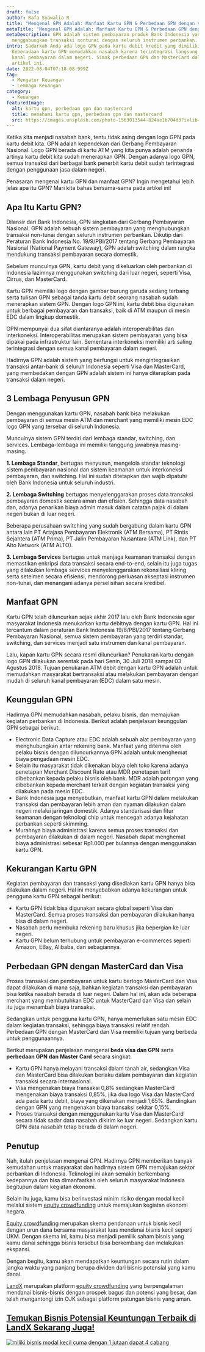 ```yaml
---
draft: false
author: Rafa Syawalia R
title: "Mengenal GPN Adalah: Manfaat Kartu GPN & Perbedaan GPN dengan Visa"
metaTitle: "Mengenal GPN Adalah: Manfaat Kartu GPN & Perbedaan GPN dengan Visa"
metaDescription: GPN adalah sistem pembayaran produk Bank Indonesia yang
  menggabungkan transaksi nontunai dengan seluruh instrumen perbankan.
intro: Sadarkah Anda ada logo GPN pada kartu debit kredit yang dimiliki?
  Keberadaan kartu GPN memudahkan nasabah karena terintegrasi langsung dengan
  kanal pembayaran dalam negeri. Simak perbedaan GPN dan MasterCard dalam
  artikel ini.
date: 2022-08-04T07:18:08.999Z
tag:
  - Mengatur Keuangan
  - Lembaga Keuangan
category:
  - Keuangan
featuredImage:
  alt: kartu gpn, perbedaan gpn dan mastercard
  title: memahami kartu gpn, perbedaan gpn dan mastercard
  src: https://images.unsplash.com/photo-1563013544-824ae1b704d3?ixlib=rb-1.2.1&ixid=MnwxMjA3fDB8MHxwaG90by1wYWdlfHx8fGVufDB8fHx8&auto=format&fit=crop&w=1470&q=80
---
```

Ketika kita menjadi nasabah bank, tentu tidak asing dengan logo GPN pada kartu debit kita. GPN adalah kependekan dari Gerbang Pembayaran Nasional. Logo GPN berada di kartu ATM yang kita punya adalah penanda artinya kartu debit kita sudah menerapkan GPN. Dengan adanya logo GPN, semua transaksi dari berbagai bank penerbit kartu debit sudah terintegrasi dengan penggunaan jasa dalam negeri. 

Penasaran mengenai kartu GPN dan manfaat GPN? Ingin mengetahui lebih jelas apa itu GPN? Mari kita bahas bersama-sama pada artikel ini!

## Apa Itu Kartu GPN?

Dilansir dari Bank Indonesia, GPN singkatan dari Gerbang Pembayaran Nasional. GPN adalah sebuah sistem pembayaran yang menghubungkan transaksi non-tunai dengan seluruh instrumen perbankan. Dikutip dari Peraturan Bank Indonesia No. 19/9/PBI/2017 tentang Gerbang Pembayaran Nasional (National Payment Gateway), GPN adalah switching dalam rangka mendukung transaksi pembayaran secara domestik.

Sebelum munculnya GPN, kartu debit yang dikeluarkan oleh perbankan di Indonesia lazimnya menggunakan switching dari luar negeri, seperti Visa, Cirrus, dan MasterCard.

Kartu GPN memiliki logo dengan gambar burung garuda sedang terbang serta tulisan GPN sebagai tanda kartu debit seorang nasabah sudah menerapkan sistem GPN. Dengan logo GPN ini, kartu debit bisa digunakan untuk berbagai pembayaran dan transaksi, baik di ATM maupun di mesin EDC dalam lingkup domestik.

GPN mempunyai dua sifat diantaranya adalah interoperabilitas dan interkoneksi. Interoperabilitas merupakan sistem pembayaran yang bisa dipakai pada infrastruktur lain. Sementara interkoneksi memiliki arti saling terintegrasi dengan semua kanal pembayaran dalam negeri.

Hadirnya GPN adalah sistem yang berfungsi untuk mengintegrasikan transaksi antar-bank di seluruh Indonesia seperti Visa dan MasterCard, yang membedakan dengan GPN adalah sistem ini hanya diterapkan pada transaksi dalam negeri.  

## 3 Lembaga Penyusun GPN

Dengan menggunakan kartu GPN, nasabah bank bisa melakukan pembayaran di semua mesin ATM dan merchant yang memiliki mesin EDC logo GPN yang tersebar di seluruh Indonesia.

Munculnya sistem GPN terdiri dari lembaga standar, switching, dan services. Lembaga-lembaga ini memiliki tanggung jawabnya masing-masing.

**1. Lembaga Standar**, bertugas menyusun, mengelola standar teknologi sistem pembayaran nasional dan sistem keamanan untuk interkoneksi pembayaran, dan switching. Hal ini sudah ditetapkan dan wajib dipatuhi oleh Bank Indonesia untuk seluruh industri.

**2. Lembaga Switching** bertugas menyelenggarakan proses data transaksi pembayaran domestik secara aman dan efisien. Sehingga data nasabah dan, adanya penarikan biaya admin masuk dalam catatan pajak di dalam negeri bukan di luar negeri.

Beberapa perusahaan switching yang sudah bergabung dalam kartu GPN antara lain PT Artajasa Pembayaran Elektronik (ATM Bersama), PT Rintis Sejahtera (ATM Prima), PT Jalin Pembayaran Nusantara (ATM Link), dan PT Alto Network (ATM ALTO).

**3. Lembaga Services** bertugas untuk menjaga keamanan transaksi dengan memastikan enkripsi data transaksi secara end-to-end, selain itu juga tugas yang dilakukan lembaga services menyelenggarakan rekonsiliasi kliring serta setelmen secara efisiensi, mendorong perluasan akseptasi instrumen non-tunai, dan menangani adanya perselisihan secara kredibel.

## Manfaat GPN

Kartu GPN telah diluncurkan sejak akhir 2017 lalu oleh Bank Indonesia agar masyarakat Indonesia menukarkan kartu debitnya dengan kartu GPN. Hal ini tercantum dalam peraturan Bank Indonesia 19/8/PBI/2017 tentang Gerbang Pembayaran Nasional, semua sistem pembayaran yang terdiri standar, switching, dan services menjadi satu instrumen dan kanal pembayaran. 

Lalu, kapan kartu GPN secara resmi diluncurkan? Penukaran kartu dengan logo GPN dilakukan serentak pada hari Senin, 30 Juli 2018 sampai 03 Agustus 2018. Tujuan penukaran ATM debit dengan kartu GPN adalah untuk memudahkan masyarakat bertransaksi atau melakukan pembayaran dengan mudah di seluruh kanal pembayaran (EDC) dalam satu mesin.

## Keunggulan GPN

Hadirnya GPN memudahkan nasabah, pelaku bisnis, dan memajukan kegiatan perbankan di Indonesia. Berikut adalah penjelasan keunggulan GPN sebagai berikut:

* Electronic Data Capture atau EDC adalah sebuah alat pembayaran yang menghubungkan antar rekening bank. Manfaat yang diterima oleh pelaku bisnis dengan diluncurkannya GPN adalah untuk menghemat biaya pengadaan mesin EDC.
* Selain itu masyarakat tidak dikenakan biaya oleh toko karena adanya penetapan Merchant Discount Rate atau MDR penetapan tarif dibebankan kepada pelaku bisnis oleh bank. MDR adalah potongan yang dibebankan kepada merchant terkait dengan kegiatan transaksi yang dilakukan pada mesin EDC.
* Bank Indonesia juga menyebutkan, manfaat kartu GPN dalam melakukan transaksi dan pembayaran lebih aman dan nyaman dilakukan dalam negeri melalui jaringan domestik. Adanya standarisasi dan fitur keamanan dengan teknologi chip untuk mencegah adanya kejahatan perbankan seperti skimming. 
* Murahnya biaya administrasi karena semua proses transaksi dan pembayaran dilakukan di dalam negeri. Nasabah dapat menghemat biaya administrasi sebesar Rp1.000 per bulannya dengan menggunakan kartu GPN.

## Kekurangan Kartu GPN

Kegiatan pembayaran dan transaksi yang disediakan kartu GPN hanya bisa dilakukan dalam negeri. Hal ini menyebabkan adanya kekurangan untuk pengguna kartu GPN sebagai berikut:

* Kartu GPN tidak bisa digunakan secara global seperti Visa dan MasterCard. Semua proses transaksi dan pembayaran dilakukan hanya bisa di dalam negeri. 
* Nasabah perlu membuka rekening baru khusus jika bepergian ke luar negeri.
* Kartu GPN belum terhubung untuk pembayaran e-commerces seperti Amazon, EBay, Alibaba, dan sebagiannya.

## Perbedaan GPN dengan MasterCard dan Visa

Proses transaksi dan pembayaran untuk kartu berlogo MasterCard dan Visa dapat dilakukan di mana saja, bahkan kegiatan transaksi dan pembayaran bisa ketika nasabah berada di luar negeri. Dalam hal ini, akan ada beberapa merchant yang membutuhkan EDC untuk MasterCard dan Visa dan selain itu juga menambah biaya transaksi. 

Sedangkan untuk pengguna kartu GPN, hanya memerlukan satu mesin EDC dalam kegiatan transaksi, sehingga biaya transaksi relatif rendah. Perbedaan GPN dengan MasterCard dan Visa memiliki tujuan yang berbeda untuk penggunaannya.

Berikut merupakan penjelasan mengenai **beda visa dan GPN** serta **perbedaan GPN dan Master Card** secara singkat:

* Kartu GPN hanya melayani transaksi dalam tanah air, sedangkan Visa dan MasterCard bisa dilakukan berlaku dalam pembayaran dan kegiatan transaksi secara internasional. 
* Visa mengenakan biaya transaksi 0,8% sedangkan MasterCard mengenakan biaya transaksi 0,85%, jika dua logo Visa dan MasterCard ada pada kartu debit, biaya yang dikenakan menjadi 1,65%. Bandingkan dengan GPN yang mengenakan biaya transaksi sekitar 0,15%. 
* Proses transaksi dengan menggunakan kartu Visa dan MasterCard secara tidak sadar data nasabah dikirim ke luar negeri. Sedangkan kartu GPN data nasabah tetap berada di dalam negeri. 

## Penutup

Nah, itulah penjelasan mengenai GPN. Hadirnya GPN memberikan banyak kemudahan untuk masyarakat dan hadirnya sistem GPN memajukan sektor perbankan di Indonesia. Teknologi ini akan semakin berkembang kedepannya dan bisa dimanfaatkan oleh seluruh masyarakat Indonesia begitupun dalam kegiatan ekonomi.

Selain itu juga, kamu bisa berinvestasi minim risiko dengan modal kecil melalui sistem [equity crowdfunding](https://landx.id/) untuk memajukan kegiatan ekonomi negara.

[Equity crowdfunding](https://landx.id/) merupakan skema pendanaan untuk bisnis kecil dengan urun dana bersama masyarakat luas mendanai bisnis kecil seperti UKM. Dengan skema ini, kamu bisa menjadi pemilik saham bisnis yang kamu danai sehingga bisnis tersebut bisa berkembang dan melakukan ekspansi.

Dengan begitu, kamu akan mendapatkan keuntungan secara rutin dalam jangka waktu yang panjang berupa dividen dari bisnis potensial yang kamu danai.

[LandX](https://landx.id/) merupakan platform [equity crowdfunding](https://landx.id/) yang berpengalaman mendanai bisnis-bisnis dengan prospek bagus dan potensi yang besar, dan telah mengantongi izin OJK sebagai platform patungan bisnis yang aman.

## [Temukan Bisnis Potensial Keuntungan Terbaik di LandX Sekarang Juga!](https://landx.id/project/?utm_source=Blog&utm_medium=organic+keyword&utm_campaign=blog&utm_id=Blog)

<!--StartFragment-->

[![miliki bisnis modal kecil cuma dengan 1 jutaan dapat 4 cabang ](https://accountgram-production.sfo2.cdn.digitaloceanspaces.com/landx_ghost/2021/11/jadi-owner-bisnis-hanya-1-jutaan-dengan-cuan-yang-sangat-menjanjikan.png)](https://landx.id/project/?utm_source=Blog&utm_medium=organic+keyword&utm_campaign=blog&utm_id=Blog)

<!--EndFragment-->